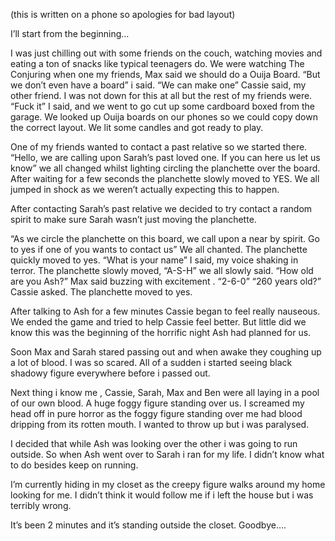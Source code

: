 (this is written on a phone so apologies for bad layout)


I’ll start from the beginning…

I was just chilling out with some friends on the couch, watching movies and eating a ton of snacks like typical teenagers do. We were watching The Conjuring when one my friends, Max said we should do a Ouija Board. 
“But we don’t even have a board” i said. “We can make one” Cassie said, my other friend. I was not down for this at all but the rest of my friends were.
“Fuck it” I said, and we went to go cut up some cardboard boxed from the garage. We looked up Ouija boards on our phones so we could copy down the correct layout. We lit some candles and got ready to play. 

One of my friends wanted to contact a past relative so we started there.
“Hello, we are calling upon Sarah’s past loved one. If you can here us let us know” we all changed whilst lighting circling the planchette over the board. After waiting for a few seconds the planchette slowly moved to YES. We all jumped in shock as we weren’t actually expecting this to happen.

After contacting Sarah’s past relative we decided to try contact a random spirit to make sure Sarah wasn’t just moving the planchette. 

“As we circle the planchette on this board, we call upon a near by spirit. Go to yes if one of you wants to contact us” We all chanted. The planchette quickly moved to yes. “What is your name” I said, my voice shaking in terror. The planchette slowly moved, “A-S-H” we all slowly said.
“How old are you Ash?” Max said buzzing with excitement . 
“2-6-0” 
“260 years old?” Cassie asked. The planchette moved to yes. 

After talking to Ash for a few minutes Cassie began to feel really nauseous. We ended the game and tried to help Cassie feel better. But little did we know this was the beginning of the horrific night Ash had planned for us. 

Soon Max and Sarah stared passing out and when awake they coughing up a lot of blood. I was so scared. All of a sudden i started seeing black shadowy figure everywhere before i passed out. 

Next thing i know me , Cassie, Sarah, Max and Ben were all laying in a pool of our own blood. A huge foggy figure standing over us. I screamed my head off in pure horror as the foggy figure standing over me had blood dripping from its rotten mouth. I wanted to throw up but i was paralysed.


I decided that while Ash was looking over the other i was going to run outside.
So when Ash went over to Sarah i ran for my life. I didn’t know what to do besides keep on running.


I’m currently hiding in my closet as the creepy figure walks around my home looking for me. I didn’t think it would follow me if i left the house but i was terribly wrong.

It’s been 2 minutes and it’s standing outside the closet. Goodbye….